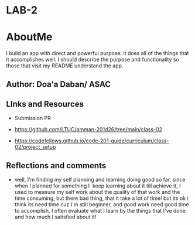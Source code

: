 
# LAB-2


# AboutMe

I build an app with direct and powerful purpose. it does all of the things that it accomplishes well.
I should describe the purpose and functionality so those that visit my README understand the app.

## Author: Doa'a Daban/ ASAC

## LInks and Resources

* Submission PR

* https://github.com/LTUC/amman-201d26/tree/main/class-02

* https://codefellows.github.io/code-201-guide/curriculum/class-02/project_setup


## Reflections and comments
 
 * well, I'm finding my self planning and learning doing good so far, since when I planned for something I  keep learning about it till achieve it, I used to measure my self work about the quality of that work and the time consuming,
but there bad thing, that it take a lot of time! but its ok i think its need time cuz I'm still beginner, and good work need good time to accomplish.
I often evaluate what I learn by the things that I've done and how much I satisfied about it! 













